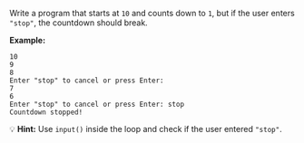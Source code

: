 Write a program that starts at `10` and counts down to `1`, but if the user enters `"stop"`, the countdown should break.  

**Example:**  
```
10  
9  
8  
Enter "stop" to cancel or press Enter:  
7  
6  
Enter "stop" to cancel or press Enter: stop  
Countdown stopped!
```

💡 **Hint:** Use `input()` inside the loop and check if the user entered `"stop"`.  

